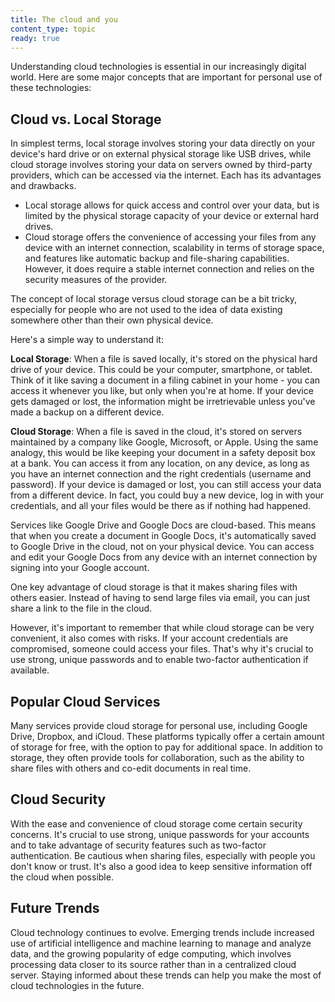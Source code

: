 ```yaml
---
title: The cloud and you
content_type: topic 
ready: true
---
```


Understanding cloud technologies is essential in our increasingly digital world. Here are some major concepts that are important for personal use of these technologies:

## Cloud vs. Local Storage 

In simplest terms, local storage involves storing your data directly on your device's hard drive or on external physical storage like USB drives, while cloud storage involves storing your data on servers owned by third-party providers, which can be accessed via the internet. Each has its advantages and drawbacks. 

- Local storage allows for quick access and control over your data, but is limited by the physical storage capacity of your device or external hard drives. 
- Cloud storage offers the convenience of accessing your files from any device with an internet connection, scalability in terms of storage space, and features like automatic backup and file-sharing capabilities. However, it does require a stable internet connection and relies on the security measures of the provider.

The concept of local storage versus cloud storage can be a bit tricky, especially for people who are not used to the idea of data existing somewhere other than their own physical device. 

Here's a simple way to understand it:

**Local Storage**: When a file is saved locally, it's stored on the physical hard drive of your device. This could be your computer, smartphone, or tablet. Think of it like saving a document in a filing cabinet in your home - you can access it whenever you like, but only when you're at home. If your device gets damaged or lost, the information might be irretrievable unless you've made a backup on a different device.

**Cloud Storage**: When a file is saved in the cloud, it's stored on servers maintained by a company like Google, Microsoft, or Apple. Using the same analogy, this would be like keeping your document in a safety deposit box at a bank. You can access it from any location, on any device, as long as you have an internet connection and the right credentials (username and password). If your device is damaged or lost, you can still access your data from a different device. In fact, you could buy a new device, log in with your credentials, and all your files would be there as if nothing had happened.

Services like Google Drive and Google Docs are cloud-based. This means that when you create a document in Google Docs, it's automatically saved to Google Drive in the cloud, not on your physical device. You can access and edit your Google Docs from any device with an internet connection by signing into your Google account.

One key advantage of cloud storage is that it makes sharing files with others easier. Instead of having to send large files via email, you can just share a link to the file in the cloud.

However, it's important to remember that while cloud storage can be very convenient, it also comes with risks. If your account credentials are compromised, someone could access your files. That's why it's crucial to use strong, unique passwords and to enable two-factor authentication if available.

## Popular Cloud Services

Many services provide cloud storage for personal use, including Google Drive, Dropbox, and iCloud. These platforms typically offer a certain amount of storage for free, with the option to pay for additional space. In addition to storage, they often provide tools for collaboration, such as the ability to share files with others and co-edit documents in real time.

## Cloud Security

With the ease and convenience of cloud storage come certain security concerns. It's crucial to use strong, unique passwords for your accounts and to take advantage of security features such as two-factor authentication. Be cautious when sharing files, especially with people you don't know or trust. It's also a good idea to keep sensitive information off the cloud when possible.

## Future Trends

Cloud technology continues to evolve. Emerging trends include increased use of artificial intelligence and machine learning to manage and analyze data, and the growing popularity of edge computing, which involves processing data closer to its source rather than in a centralized cloud server. Staying informed about these trends can help you make the most of cloud technologies in the future.